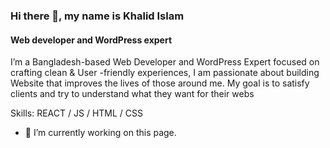 ### Hi there 👋, my name is Khalid Islam
#### Web developer and WordPress expert
I’m a Bangladesh-based Web Developer and WordPress Expert focused on crafting clean & User -friendly experiences, I am passionate about building Website that improves the lives of those around me. My goal is to satisfy clients and try to understand what they want for their webs

Skills: REACT / JS / HTML / CSS

- 🔭 I’m currently working on this page. 




